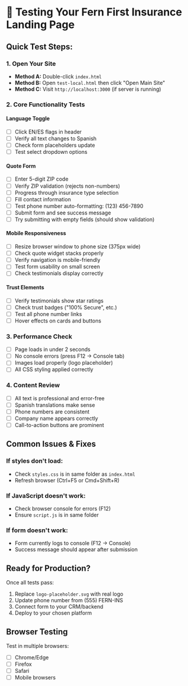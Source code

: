 # 🧪 Testing Your Fern First Insurance Landing Page

## Quick Test Steps:

### 1. Open Your Site
- **Method A:** Double-click `index.html`
- **Method B:** Open `test-local.html` then click "Open Main Site"
- **Method C:** Visit `http://localhost:3000` (if server is running)

### 2. Core Functionality Tests

#### Language Toggle
- [ ] Click EN/ES flags in header
- [ ] Verify all text changes to Spanish
- [ ] Check form placeholders update
- [ ] Test select dropdown options

#### Quote Form
- [ ] Enter 5-digit ZIP code
- [ ] Verify ZIP validation (rejects non-numbers)
- [ ] Progress through insurance type selection
- [ ] Fill contact information
- [ ] Test phone number auto-formatting: (123) 456-7890
- [ ] Submit form and see success message
- [ ] Try submitting with empty fields (should show validation)

#### Mobile Responsiveness
- [ ] Resize browser window to phone size (375px wide)
- [ ] Check quote widget stacks properly
- [ ] Verify navigation is mobile-friendly
- [ ] Test form usability on small screen
- [ ] Check testimonials display correctly

#### Trust Elements
- [ ] Verify testimonials show star ratings
- [ ] Check trust badges ("100% Secure", etc.)
- [ ] Test all phone number links
- [ ] Hover effects on cards and buttons

### 3. Performance Check
- [ ] Page loads in under 2 seconds
- [ ] No console errors (press F12 → Console tab)
- [ ] Images load properly (logo placeholder)
- [ ] All CSS styling applied correctly

### 4. Content Review
- [ ] All text is professional and error-free
- [ ] Spanish translations make sense
- [ ] Phone numbers are consistent
- [ ] Company name appears correctly
- [ ] Call-to-action buttons are prominent

## Common Issues & Fixes

### If styles don't load:
- Check `styles.css` is in same folder as `index.html`
- Refresh browser (Ctrl+F5 or Cmd+Shift+R)

### If JavaScript doesn't work:
- Check browser console for errors (F12)
- Ensure `script.js` is in same folder

### If form doesn't work:
- Form currently logs to console (F12 → Console)
- Success message should appear after submission

## Ready for Production?

Once all tests pass:
1. Replace `logo-placeholder.svg` with real logo
2. Update phone number from (555) FERN-INS
3. Connect form to your CRM/backend
4. Deploy to your chosen platform

## Browser Testing

Test in multiple browsers:
- [ ] Chrome/Edge
- [ ] Firefox  
- [ ] Safari
- [ ] Mobile browsers